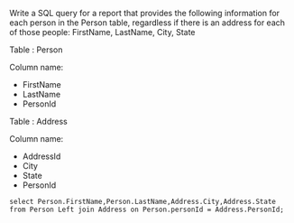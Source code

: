 Write a SQL query for a report that provides the following information for each person in the Person table, regardless if there is an address for each of those people:
FirstName, LastName, City, State

Table : Person

Column name:
- FirstName
- LastName
- PersonId 

Table : Address

Column name:
- AddressId
- City
- State
- PersonId 

```
select Person.FirstName,Person.LastName,Address.City,Address.State from Person Left join Address on Person.personId = Address.PersonId;
```
